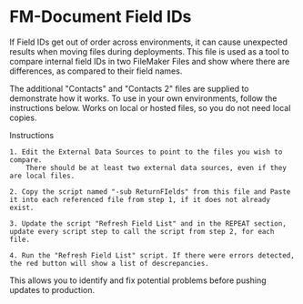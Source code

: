 FM-Document Field IDs
=================

If Field IDs get out of order across environments, it can cause unexpected results when moving files during deployments. This file is used as a tool to compare internal field IDs in two FileMaker Files and show where there are differences, as compared to their field names.

The additional "Contacts" and "Contacts 2" files are supplied to demonstrate how it works. To use in your own environments, follow the instructions below. Works on local or hosted files, so you do not need local copies.

Instructions

    1. Edit the External Data Sources to point to the files you wish to compare. 
        There should be at least two external data sources, even if they are local files.

    2. Copy the script named "-sub ReturnFIelds" from this file and Paste it into each referenced file from step 1, if it does not already exist.

    3. Update the script "Refresh Field List" and in the REPEAT section, update every script step to call the script from step 2, for each file.

    4. Run the "Refresh Field List" script. If there were errors detected, the red button will show a list of descrepancies. 

This allows you to identify and fix potential problems before pushing updates to production.